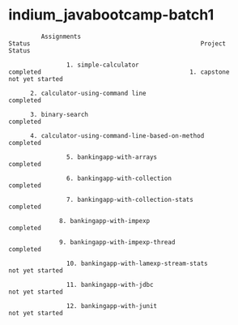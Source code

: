 # indium_javabootcamp-batch1

             Assignments                                                            Status                                               Project                    Status
             
					1. simple-calculator                                                      completed                                         1. capstone                   not yet started         

          2. calculator-using-command line                                          completed 

          3. binary-search                                                          completed 

          4. calculator-using-command-line-based-on-method	                        completed						
					
					5. bankingapp-with-arrays				                                          completed
										
					6. bankingapp-with-collection                                             completed
					
					7. bankingapp-with-collection-stats                                       completed
					
				  8. bankingapp-with-impexp                                                 completed
					
				  9. bankingapp-with-impexp-thread                                          completed
					
					10. bankingapp-with-lamexp-stream-stats                                   not yet started
					
					11. bankingapp-with-jdbc                                                  not yet started
					
					12. bankingapp-with-junit                                                 not yet started

